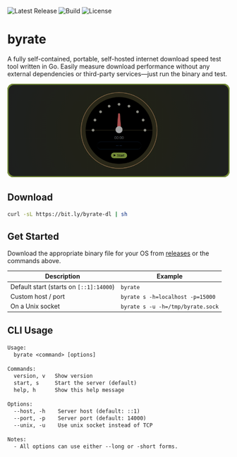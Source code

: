![Latest Release](https://img.shields.io/github/v/release/dipakw/byrate)
![Build](https://github.com/dipakw/byrate/actions/workflows/release.yml/badge.svg)
![License](https://img.shields.io/github/license/dipakw/byrate)

# byrate

A fully self-contained, portable, self-hosted internet download speed test tool written in Go. Easily measure download performance without any external dependencies or third-party services—just run the binary and test.

![Banner](./banner.png)

## Download

```bash
curl -sL https://bit.ly/byrate-dl | sh
```

## Get Started

Download the appropriate binary file for your OS from [releases](https://github.com/dipakw/byrate/releases) or the commands above.

| Description                               | Example                                |
|-------------------------------------------|----------------------------------------|
| Default start (starts on `[::1]:14000`)   | `byrate`                               |
| Custom host / port                        | `byrate s -h=localhost -p=15000`       |
| On a Unix socket                          | `byrate s -u -h=/tmp/byrate.sock`      |

## CLI Usage

```
Usage:
  byrate <command> [options]

Commands:
  version, v   Show version
  start, s     Start the server (default)
  help, h      Show this help message

Options:
  --host, -h    Server host (default: ::1)
  --port, -p    Server port (default: 14000)
  --unix, -u    Use unix socket instead of TCP

Notes:
  - All options can use either --long or -short forms.
```